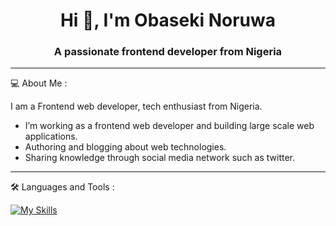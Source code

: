 <h1 align="center">Hi 👋, I'm Obaseki Noruwa</h1>
<h3 align="center">A passionate frontend developer from Nigeria</h3>

<hr/>

💻   About Me :
<p>I am a Frontend web developer, tech enthusiast  from Nigeria.</p>

<ul>
  <li>I’m working as a frontend web developer and building large scale web applications.</li>
  <li>Authoring and blogging about web technologies.</li>
  <li>Sharing knowledge through social media network such as twitter.</li>
 </ul>
 
 <hr/>
 
 🛠️ Languages and Tools :

[![My Skills](https://skillicons.dev/icons?i=js,html,css,php,laravel,typescript,react,vue,redux,git)](https://skillicons.dev)
```
